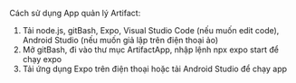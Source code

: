 Cách sử dụng App quản lý Artifact:
1. Tải node.js, gitBash, Expo, Visual Studio Code (nếu muốn edit code), Android Studio (nếu muốn giả lập trên điện thoại ảo)
2. Mở gitBash, đi vào thư mục ArtifactApp, nhập lệnh npx expo start để chạy expo
3. Tải ứng dụng Expo trên điện thoại hoặc tải Android Studio để chạy app
